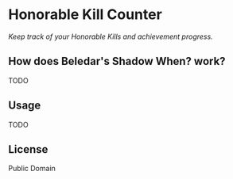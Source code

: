 # Honorable Kill Counter

_Keep track of your Honorable Kills and achievement progress._

## How does Beledar's Shadow When? work?

TODO

## Usage

TODO

## License

Public Domain
